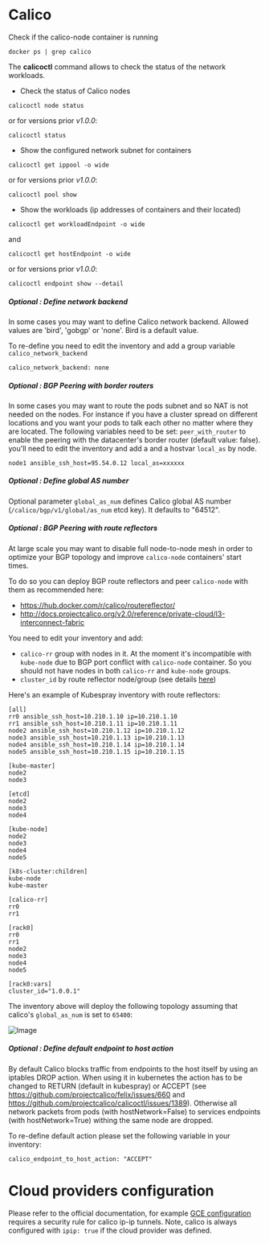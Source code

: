 Calico
===========

Check if the calico-node container is running

```
docker ps | grep calico
```

The **calicoctl** command allows to check the status of the network workloads.
* Check the status of Calico nodes

```
calicoctl node status
```

or for versions prior *v1.0.0*:

```
calicoctl status
```

* Show the configured network subnet for containers

```
calicoctl get ippool -o wide
```

or for versions prior *v1.0.0*:

```
calicoctl pool show
```

* Show the workloads (ip addresses of containers and their located)

```
calicoctl get workloadEndpoint -o wide
```

and

```
calicoctl get hostEndpoint -o wide
```

or for versions prior *v1.0.0*:

```
calicoctl endpoint show --detail
```

##### Optional : Define network backend

In some cases you may want to define Calico network backend. Allowed values are 'bird', 'gobgp' or 'none'. Bird is a default value.

To re-define you need to edit the inventory and add a group variable `calico_network_backend`

```
calico_network_backend: none
```

##### Optional : BGP Peering with border routers

In some cases you may want to route the pods subnet and so NAT is not needed on the nodes.
For instance if you have a cluster spread on different locations and you want your pods to talk each other no matter where they are located.
The following variables need to be set:
`peer_with_router` to enable the peering with the datacenter's border router (default value: false).
you'll need to edit the inventory and add a and a hostvar `local_as` by node.

```
node1 ansible_ssh_host=95.54.0.12 local_as=xxxxxx
```

##### Optional : Define global AS number

Optional parameter `global_as_num` defines Calico global AS number (`/calico/bgp/v1/global/as_num` etcd key).
It defaults to "64512".

##### Optional : BGP Peering with route reflectors

At large scale you may want to disable full node-to-node mesh in order to
optimize your BGP topology and improve `calico-node` containers' start times.

To do so you can deploy BGP route reflectors and peer `calico-node` with them as
recommended here:

* https://hub.docker.com/r/calico/routereflector/
* http://docs.projectcalico.org/v2.0/reference/private-cloud/l3-interconnect-fabric

You need to edit your inventory and add:

* `calico-rr` group with nodes in it. At the moment it's incompatible with
  `kube-node` due to BGP port conflict with `calico-node` container. So you
  should not have nodes in both `calico-rr` and `kube-node` groups.
* `cluster_id` by route reflector node/group (see details
[here](https://hub.docker.com/r/calico/routereflector/))

Here's an example of Kubespray inventory with route reflectors:

```
[all]
rr0 ansible_ssh_host=10.210.1.10 ip=10.210.1.10
rr1 ansible_ssh_host=10.210.1.11 ip=10.210.1.11
node2 ansible_ssh_host=10.210.1.12 ip=10.210.1.12
node3 ansible_ssh_host=10.210.1.13 ip=10.210.1.13
node4 ansible_ssh_host=10.210.1.14 ip=10.210.1.14
node5 ansible_ssh_host=10.210.1.15 ip=10.210.1.15

[kube-master]
node2
node3

[etcd]
node2
node3
node4

[kube-node]
node2
node3
node4
node5

[k8s-cluster:children]
kube-node
kube-master

[calico-rr]
rr0
rr1

[rack0]
rr0
rr1
node2
node3
node4
node5

[rack0:vars]
cluster_id="1.0.0.1"
```

The inventory above will deploy the following topology assuming that calico's
`global_as_num` is set to `65400`:

![Image](figures/kubespray-calico-rr.png?raw=true)

##### Optional : Define default endpoint to host action

By default Calico blocks traffic from endpoints to the host itself by using an iptables DROP action. When using it in kubernetes the action has to be changed to RETURN (default in kubespray) or ACCEPT (see https://github.com/projectcalico/felix/issues/660 and https://github.com/projectcalico/calicoctl/issues/1389). Otherwise all network packets from pods (with hostNetwork=False) to services endpoints (with hostNetwork=True) withing the same node are dropped.


To re-define default action please set the following variable in your inventory:
```
calico_endpoint_to_host_action: "ACCEPT"
```

Cloud providers configuration
=============================

Please refer to the official documentation, for example [GCE configuration](http://docs.projectcalico.org/v1.5/getting-started/docker/installation/gce) requires a security rule for calico ip-ip tunnels. Note, calico is always configured with ``ipip: true`` if the cloud provider was defined.
